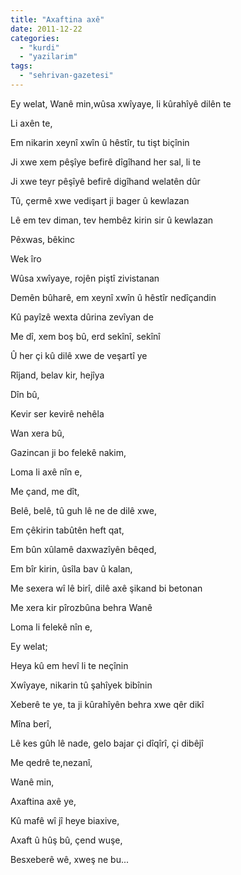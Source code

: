 ```yaml
---
title: "Axaftina axê"
date: 2011-12-22
categories: 
  - "kurdi"
  - "yazilarim"
tags: 
  - "sehrivan-gazetesi"
---
```


Ey welat, Wanê min,wûsa xwîyaye, li kûrahîyê dilên te

Li axên te,

Em nikarin xeynî xwîn û hêstîr, tu tişt biçînin

Ji xwe xem pêşîye befirê dîgîhand her sal, li te

Ji xwe teyr pêşîyê befirê digîhand welatên dûr

Tû, çermê xwe vedişart ji bager û kewlazan

Lê em tev diman, tev hembêz kirin sir û kewlazan

Pêxwas, bêkinc

Wek îro

Wûsa xwîyaye, rojên piştî zivistanan

Demên bûharê, em xeynî xwîn û hêstîr nedîçandin

Kû payîzê wexta dûrina zevîyan de

Me dî, xem boş bû, erd sekînî, sekînî

Û her çi kû dilê xwe de veşartî ye

Rîjand, belav kir, hejîya

Dîn bû,

Kevir ser kevirê nehêla

Wan xera bû,

Gazincan ji bo felekê nakim,

Loma li axê nîn e,

Me çand, me dît,

Belê, belê, tû guh lê ne de dilê xwe,

Em çêkirin tabûtên heft qat,

Em bûn xûlamê daxwazîyên bêqed,

Em bîr kirin, ûsîla bav û kalan,

Me sexera wî lê birî, dilê axê şikand bi betonan

Me xera kir pîrozbûna behra Wanê

Loma li felekê nîn e,

Ey welat;

Heya kû em hevî li te neçînin

Xwîyaye, nikarin tû şahîyek bibînin

Xeberê te ye, ta ji kûrahîyên behra xwe qêr dikî

Mîna berî,

Lê kes gûh lê nade, gelo bajar çi dîqîrî, çi dibêjî

Me qedrê te,nezanî,

Wanê min,

Axaftina axê ye,

Kû mafê wî jî heye biaxive,

Axaft û hûş bû, çend wuşe,

Besxeberê wê, xweş ne bu...
